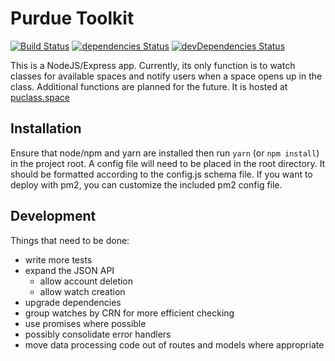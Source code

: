 # Purdue Toolkit
[![Build Status](https://travis-ci.org/moufee/purdue-toolkit.svg?branch=develop)](https://travis-ci.org/moufee/purdue-toolkit)
[![dependencies Status](https://david-dm.org/moufee/purdue-toolkit/status.svg)](https://david-dm.org/moufee/purdue-toolkit)
[![devDependencies Status](https://david-dm.org/moufee/purdue-toolkit/dev-status.svg)](https://david-dm.org/moufee/purdue-toolkit?type=dev)

This is a NodeJS/Express app. Currently, its only function is to watch classes for available spaces and notify users when a space opens up in the class. Additional functions are planned for the future. It is hosted at [puclass.space](http://puclass.space)

## Installation

Ensure that node/npm and yarn are installed then run `yarn` (or `npm install`) in the project root. A config file will need to be placed in the root directory. It should be formatted according to the config.js schema file. If you want to deploy with pm2, you can customize the included pm2 config file.

## Development

Things that need to be done:
* write more tests
* expand the JSON API
    * allow account deletion
    * allow watch creation
* upgrade dependencies
* group watches by CRN for more efficient checking
* use promises where possible
* possibly consolidate error handlers
* move data processing code out of routes and models where appropriate

